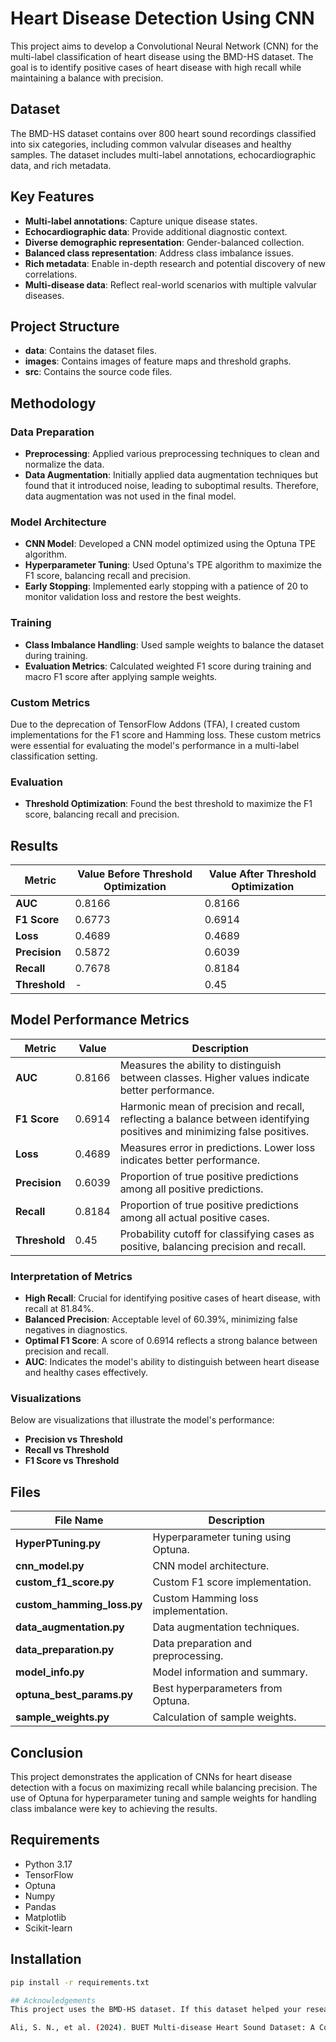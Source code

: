 # Heart Disease Detection Using CNN

This project aims to develop a Convolutional Neural Network (CNN) for the multi-label classification of heart disease using the BMD-HS dataset. The goal is to identify positive cases of heart disease with high recall while maintaining a balance with precision.

## Dataset
The BMD-HS dataset contains over 800 heart sound recordings classified into six categories, including common valvular diseases and healthy samples. The dataset includes multi-label annotations, echocardiographic data, and rich metadata.

## Key Features
- **Multi-label annotations**: Capture unique disease states.
- **Echocardiographic data**: Provide additional diagnostic context.
- **Diverse demographic representation**: Gender-balanced collection.
- **Balanced class representation**: Address class imbalance issues.
- **Rich metadata**: Enable in-depth research and potential discovery of new correlations.
- **Multi-disease data**: Reflect real-world scenarios with multiple valvular diseases.

## Project Structure
- **data**: Contains the dataset files.
- **images**: Contains images of feature maps and threshold graphs.
- **src**: Contains the source code files.

## Methodology

### Data Preparation
- **Preprocessing**: Applied various preprocessing techniques to clean and normalize the data.
- **Data Augmentation**: Initially applied data augmentation techniques but found that it introduced noise, leading to suboptimal results. Therefore, data augmentation was not used in the final model.

### Model Architecture
- **CNN Model**: Developed a CNN model optimized using the Optuna TPE algorithm.
- **Hyperparameter Tuning**: Used Optuna's TPE algorithm to maximize the F1 score, balancing recall and precision.
- **Early Stopping**: Implemented early stopping with a patience of 20 to monitor validation loss and restore the best weights.

### Training
- **Class Imbalance Handling**: Used sample weights to balance the dataset during training.
- **Evaluation Metrics**: Calculated weighted F1 score during training and macro F1 score after applying sample weights.

### Custom Metrics
Due to the deprecation of TensorFlow Addons (TFA), I created custom implementations for the F1 score and Hamming loss. These custom metrics were essential for evaluating the model's performance in a multi-label classification setting.

### Evaluation
- **Threshold Optimization**: Found the best threshold to maximize the F1 score, balancing recall and precision.

## Results

| Metric       | Value Before Threshold Optimization | Value After Threshold Optimization |
|--------------|-------------------------------------|------------------------------------|
| **AUC**      | 0.8166                              | 0.8166                             |
| **F1 Score** | 0.6773                              | 0.6914                             |
| **Loss**     | 0.4689                              | 0.4689                             |
| **Precision**| 0.5872                              | 0.6039                             |
| **Recall**   | 0.7678                              | 0.8184                             |
| **Threshold**| -                                   | 0.45                               |

## Model Performance Metrics

| Metric       | Value  | Description                                                                                 |
|--------------|--------|---------------------------------------------------------------------------------------------|
| **AUC**      | 0.8166 | Measures the ability to distinguish between classes. Higher values indicate better performance. |
| **F1 Score** | 0.6914 | Harmonic mean of precision and recall, reflecting a balance between identifying positives and minimizing false positives. |
| **Loss**     | 0.4689 | Measures error in predictions. Lower loss indicates better performance.                      |
| **Precision**| 0.6039 | Proportion of true positive predictions among all positive predictions.                     |
| **Recall**   | 0.8184 | Proportion of true positive predictions among all actual positive cases.                    |
| **Threshold**| 0.45   | Probability cutoff for classifying cases as positive, balancing precision and recall.        |

### Interpretation of Metrics
- **High Recall**: Crucial for identifying positive cases of heart disease, with recall at 81.84%.
- **Balanced Precision**: Acceptable level of 60.39%, minimizing false negatives in diagnostics.
- **Optimal F1 Score**: A score of 0.6914 reflects a strong balance between precision and recall.
- **AUC**: Indicates the model's ability to distinguish between heart disease and healthy cases effectively.

### Visualizations
Below are visualizations that illustrate the model's performance:

- **Precision vs Threshold**
- **Recall vs Threshold**
- **F1 Score vs Threshold**

## Files

| File Name                  | Description                                     |
|----------------------------|-------------------------------------------------|
| **HyperPTuning.py**        | Hyperparameter tuning using Optuna.             |
| **cnn_model.py**           | CNN model architecture.                         |
| **custom_f1_score.py**     | Custom F1 score implementation.                 |
| **custom_hamming_loss.py** | Custom Hamming loss implementation.             |
| **data_augmentation.py**   | Data augmentation techniques.                   |
| **data_preparation.py**    | Data preparation and preprocessing.             |
| **model_info.py**          | Model information and summary.                  |
| **optuna_best_params.py**  | Best hyperparameters from Optuna.               |
| **sample_weights.py**      | Calculation of sample weights.                  |

## Conclusion
This project demonstrates the application of CNNs for heart disease detection with a focus on maximizing recall while balancing precision. The use of Optuna for hyperparameter tuning and sample weights for handling class imbalance were key to achieving the results.

## Requirements
- Python 3.17
- TensorFlow
- Optuna
- Numpy
- Pandas
- Matplotlib
- Scikit-learn

## Installation
```bash
pip install -r requirements.txt

## Acknowledgements
This project uses the BMD-HS dataset. If this dataset helped your research, please cite the following paper:

Ali, S. N., et al. (2024). BUET Multi-disease Heart Sound Dataset: A Comprehensive Auscultation Dataset for Developing Computer-Aided Diagnostic Systems. arXiv preprint arXiv:2409.00724.
